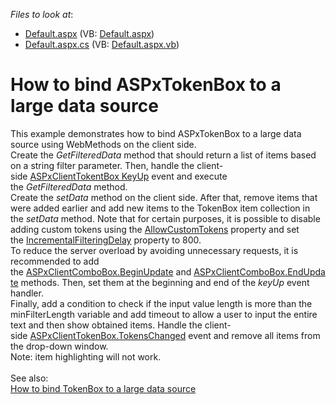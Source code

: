 <!-- default file list -->
*Files to look at*:

* [Default.aspx](./CS/Default.aspx) (VB: [Default.aspx](./VB/Default.aspx))
* [Default.aspx.cs](./CS/Default.aspx.cs) (VB: [Default.aspx.vb](./VB/Default.aspx.vb))
<!-- default file list end -->
# How to bind ASPxTokenBox to a large data source


<p>This example demonstrates how to bind ASPxTokenBox to a large data source using WebMethods on the client side.<br>Create the <em>GetFilteredData</em> method that should return a list of items based on a string filter parameter. Then, handle the client-side <a href="https://documentation.devexpress.com/#AspNet/DevExpressWebScriptsASPxClientTextEdit_KeyUptopic">ASPxClientTokentBox KeyUp</a> event and execute the <em>GetFilteredData</em> method.<br>Create the <em>setData</em> method on the client side. After that, remove items that were added earlier and add new items to the TokenBox item collection in the <em>setData</em> method. Note that for certain purposes, it is possible to disable adding custom tokens using the <a href="https://documentation.devexpress.com/#AspNet/DevExpressWebTokenBoxProperties_AllowCustomTokenstopic">AllowCustomTokens</a> property and set the <a href="https://documentation.devexpress.com/#AspNet/DevExpressWebASPxAutoCompleteBoxBase_IncrementalFilteringDelaytopic">IncrementalFilteringDelay</a> property to 800.<br>To reduce the server overload by avoiding unnecessary requests, it is recommended to add the <a href="https://documentation.devexpress.com/#AspNet/DevExpressWebScriptsASPxClientComboBox_BeginUpdatetopic">ASPxClientComboBox.BeginUpdate</a> and <a href="https://documentation.devexpress.com/#AspNet/DevExpressWebScriptsASPxClientComboBox_EndUpdatetopic">ASPxClientComboBox.EndUpdate</a> methods. Then, set them at the beginning and end of the <em>keyUp</em> event handler.<br>Finally, add a condition to check if the input value length is more than the minFilterLength variable and add timeout to allow a user to input the entire text and then show obtained items. Handle the client-side <a href="https://documentation.devexpress.com/#AspNet/DevExpressWebScriptsASPxClientTokenBox_TokensChangedtopic">ASPxClientTokenBox.TokensChanged</a> event and remove all items from the drop-down window.<br>Note: item highlighting will not work.<br><br>See also:<br><a href="https://www.devexpress.com/Support/Center/p/T361298">How to bind TokenBox to a large data source</a></p>

<br/>


